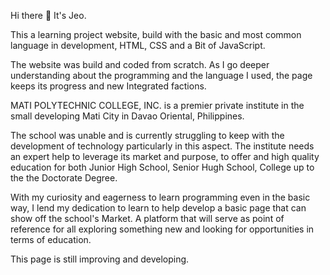 Hi there 👋 It's Jeo.

This a learning project website, build with the basic and most common language in development, HTML, CSS and a Bit of JavaScript.

The website was build and coded from scratch. As I go deeper understanding about the programming and the language I used, the page keeps its progress and new Integrated factions. 

MATI POLYTECHNIC COLLEGE, INC. is a premier private institute in the small developing Mati City in Davao Oriental, Philippines.

The school was unable and is currently struggling to keep with the development of technology particularly in this aspect. The institute needs an expert help to leverage its market and purpose, to offer and high quality education for both Junior High School, Senior Hugh School, College up to the the Doctorate Degree.

With my curiosity and eagerness to learn programming even in the basic way, I lend my dedication to learn to help develop a basic page that can show off the school's Market. A platform that will serve as point of reference for all exploring something new and looking for opportunities in terms of education.

This page is still improving and developing.

